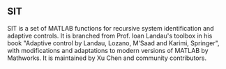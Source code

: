 ## SIT

SIT is a set of MATLAB functions for recursive system identification and adaptive controls. It is branched from Prof. Ioan Landau's toolbox in his book "Adaptive control by Landau, Lozano, M'Saad and Karimi, Springer", with modifications and adaptations to modern versions of MATLAB by Mathworks. It is maintained by Xu Chen and community contributors. 
